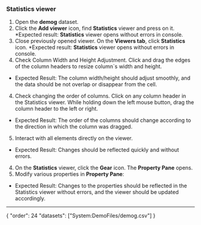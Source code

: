 ### Statistics viewer

1. Open the **demog** dataset.
2. Click the **Add viewer** icon, find **Statistics** viewer and press on it. 
*Expected result: **Statistics** viewer opens without errors in console. 
2. Close previously opened viewer. On the **Viewers tab**, click **Statistics** icon. 
*Expected result: **Statistics** viewer opens without errors in console. 
3. Check Column Width and Height Adjustment. Click and drag the edges of the column headers to resize column`s width and height.
* Expected Result: The column width/height should adjust smoothly, and the data should be not overlap or disappear from the cell.
4. Check changing the order of columns. Click on any column header in the Statistics viewer. While holding down the left mouse button, drag the column header to the left or right.
* Expected Result: The order of the columns should change according to the direction in which the column was dragged.
5. Interact with all elements directly on the viewer.
* Expected Result: Changes should be reflected quickly and without errors. 
4. On the **Statistics** viewer, click the **Gear** icon. The **Property Pane** opens.
5. Modify various properties in **Property Pane**:
  * Expected Result: Changes to the properties should be reflected in the Statistics viewer without errors, and the viewer should be updated accordingly.

---
{
  "order": 24
  "datasets": ["System:DemoFiles/demog.csv"]
}